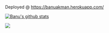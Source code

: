 Deployed @ https://banuakman.herokuapp.com/

[![Banu's github stats](https://github-readme-stats.vercel.app/api?username=banuakman)](https://github.com/banuakman/github-readme-stats)

<a href="https://github.com/banuakman/convoychat">
  <img align="center" src="https://github-readme-stats.vercel.app/api/top-langs/?username=banuakman&layout=compact" />
</a>
